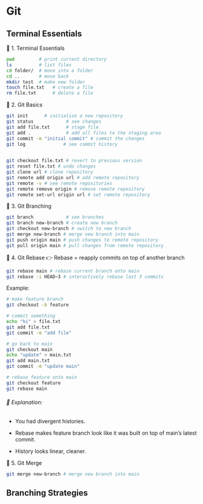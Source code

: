 # Git

## Terminal Essentials

📌 1. Terminal Essentials

```bash
pwd         # print current directory
ls          # list files
cd folder/  # move into a folder
cd ..       # move back
mkdir test  # make new folder
touch file.txt   # create a file
rm file.txt      # delete a file
```

📌 2. Git Basics

```bash
git init      # initialize a new repository
git status            # see changes
git add file.txt      # stage file
git add .             # add all files to the staging area
git commit -m "initial commit" # commit the changes
git log              # see commit history
 
```

```bash
git checkout file.txt # revert to previous version
git reset file.txt # undo changes
git clone url # clone repository
git remote add origin url # add remote repository
git remote -v # see remote repositories
git remote remove origin # remove remote repository
git remote set-url origin url # set remote repository
```

📌 3. Git Branching

```bash
git branch            # see branches
git branch new-branch # create new branch
git checkout new-branch # switch to new branch
git merge new-branch # merge new branch into main
git push origin main # push changes to remote repository
git pull origin main # pull changes from remote repository
```     

📌 4. Git Rebase
👉 Rebase = reapply commits on top of another branch
```bash
git rebase main # rebase current branch onto main
git rebase -i HEAD~3 # interactively rebase last 3 commits
```

Example:
```bash
# make feature branch
git checkout -b feature

# commit something
echo "hi" > file.txt
git add file.txt
git commit -m "add file"

# go back to main
git checkout main
echo "update" > main.txt
git add main.txt
git commit -m "update main"

# rebase feature onto main
git checkout feature
git rebase main

```

###### 🔎 Explanation:

- You had divergent histories.

- Rebase makes feature branch look like it was built on top of main’s latest commit.

- History looks linear, cleaner.

📌 5. Git Merge

```bash
git merge new-branch # merge new branch into main
```


## Branching Strategies